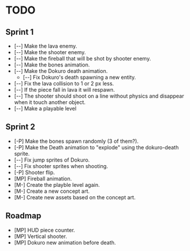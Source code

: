 TODO
====

Sprint 1
--------

* [--] Make the lava enemy.
* [--] Make the shooter enemy.
* [--] Make the fireball that will be shot by shooter enemy.
* [--] Make the bones animation.
* [--] Make the Dokuro death animation.
  * [--] Fix Dokuro's death spawning a new entity.
* [--] Fix the lava collision to 1 or 2 px less.
* [--] If the piece fall in lava it will respawn.
* [--] The shooter should shoot on a line without physics and disappear when it touch another object.
* [--] Make a playable level


Sprint 2
--------

* [-P] Make the bones spawn randomly (3 of them?).
* [-P] Make the Death animation to "explode" using the dokuro-death sprite.
* [--] Fix jump sprites of Dokuro.
* [--] Fix shooter sprites when shooting.
* [-P] Shooter flip.
* [MP] Fireball animation.
* [M-] Create the playble level again.
* [M-] Create a new concept art.
* [M-] Create new assets based on the concept art.


Roadmap
-------

* [MP] HUD piece counter.
* [MP] Vertical shooter.
* [MP] Dokuro new animation before death.

